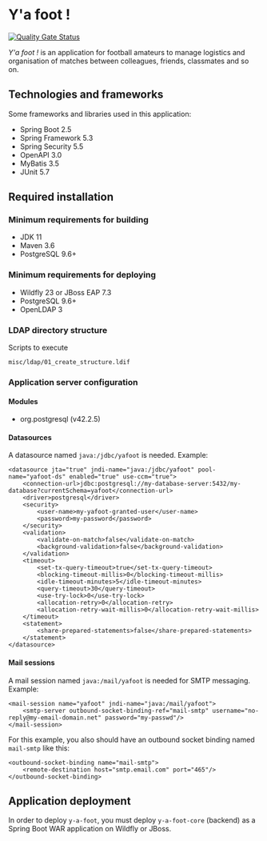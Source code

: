 # Y'a foot !

[![Quality Gate Status](https://sonarcloud.io/api/project_badges/measure?project=net.andresbustamante%3Ay-a-foot&metric=alert_status)](https://sonarcloud.io/dashboard?id=net.andresbustamante%3Ay-a-foot)

*Y'a foot !* is an application for football amateurs to manage logistics and organisation of matches between colleagues,
friends, classmates and so on.

## Technologies and frameworks

Some frameworks and libraries used in this application:

* Spring Boot 2.5
* Spring Framework 5.3
* Spring Security 5.5
* OpenAPI 3.0
* MyBatis 3.5
* JUnit 5.7

## Required installation

### Minimum requirements for building

* JDK 11
* Maven 3.6
* PostgreSQL 9.6+

### Minimum requirements for deploying

* Wildfly 23 or JBoss EAP 7.3
* PostgreSQL 9.6+
* OpenLDAP 3

### LDAP directory structure

Scripts to execute

    misc/ldap/01_create_structure.ldif
    
### Application server configuration

#### Modules

* org.postgresql (v42.2.5)

#### Datasources

A datasource named `java:/jdbc/yafoot` is needed. Example:

    <datasource jta="true" jndi-name="java:/jdbc/yafoot" pool-name="yafoot-ds" enabled="true" use-ccm="true">
        <connection-url>jdbc:postgresql://my-database-server:5432/my-database?currentSchema=yafoot</connection-url>
        <driver>postgresql</driver>
        <security>
            <user-name>my-yafoot-granted-user</user-name>
            <password>my-password</password>
        </security>
        <validation>
            <validate-on-match>false</validate-on-match>
            <background-validation>false</background-validation>
        </validation>
        <timeout>
            <set-tx-query-timeout>true</set-tx-query-timeout>
            <blocking-timeout-millis>0</blocking-timeout-millis>
            <idle-timeout-minutes>5</idle-timeout-minutes>
            <query-timeout>30</query-timeout>
            <use-try-lock>0</use-try-lock>
            <allocation-retry>0</allocation-retry>
            <allocation-retry-wait-millis>0</allocation-retry-wait-millis>
        </timeout>
        <statement>
            <share-prepared-statements>false</share-prepared-statements>
        </statement>
    </datasource>

#### Mail sessions

A mail session named `java:/mail/yafoot` is needed for SMTP messaging. Example:

    <mail-session name="yafoot" jndi-name="java:/mail/yafoot">
        <smtp-server outbound-socket-binding-ref="mail-smtp" username="no-reply@my-email-domain.net" password="my-passwd"/>
    </mail-session>

For this example, you also should have an outbound socket binding named `mail-smtp` like this:

    <outbound-socket-binding name="mail-smtp">
        <remote-destination host="smtp.email.com" port="465"/>
    </outbound-socket-binding>

## Application deployment

In order to deploy `y-a-foot`, you must deploy `y-a-foot-core` (backend) as a Spring Boot WAR application on Wildfly or JBoss.
